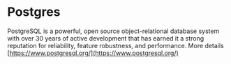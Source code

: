 Postgres
=======
PostgreSQL is a powerful, open source object-relational database system with over 30 years of active development that has earned it a strong reputation for reliability, feature robustness, and performance.
More details [https://www.postgresql.org/](https://www.postgresql.org/)
